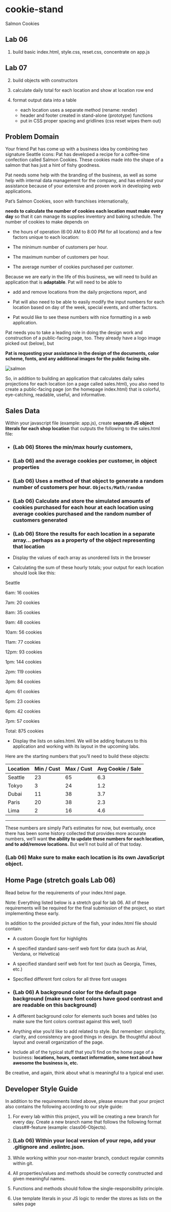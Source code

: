 # cookie-stand
Salmon Cookies

## Lab 06
1. build basic index.html, style.css, reset.css, concentrate on app.js

## Lab 07
2. build objects with constructors

3. calculate daily total for each location and show at location row end

4. format output data into a table 
    - each location uses a separate method (rename: render)
    - header and footer created in stand-alone (prototype) functions
    - put in CSS proper spacing and gridlines (css reset wipes them out)


## Problem Domain
Your friend Pat has come up with a business idea by combining two signature Seattle icons: Pat has developed a recipe for a coffee-time confection called Salmon Cookies. These cookies made into the shape of a salmon that has just a hint of fishy goodness.

Pat needs some help with the branding of the business, as well as some help with internal data management for the company, and has enlisted your assistance because of your extensive and proven work in developing web applications.

Pat’s Salmon Cookies, soon with franchises internationally, 

**needs to calculate the number of cookies each location must make every day** so that it can manage its supplies inventory and baking schedule. The number of cookies to make depends on 
+ the hours of operation (6:00 AM to 8:00 PM for all locations) and a few factors unique to each location:

+ The minimum number of customers per hour.
+ The maximum number of customers per hour.
+ The average number of cookies purchased per customer.

Because we are early in the life of this business, we will need to build an application that is **adaptable**. Pat will need to be able to 
+ add and remove locations from the daily projections report, and

+ Pat will also need to be able to easily modify the input numbers for each location based on day of the week, special events, and other factors. 
+ Pat would like to see these numbers with nice formatting in a web application.

Pat needs you to take a leading role in doing the design work and construction of a public-facing page, too. They already have a logo image picked out (below), but 

**Pat is requesting your assistance in the design of the documents, color scheme, fonts, and any additional images for the public facing site.**

![salmon](/images/salmon.png)

So, in addition to building an application that calculates daily sales projections for each location (on a page called sales.html), you also need to create a public-facing page (on the homepage index.html) that is colorful, eye-catching, readable, useful, and informative.

## Sales Data
Within your javascript file (example: app.js), create **separate JS object literals for each shop location** that outputs the following to the sales.html file:

+ ### (Lab 06) Stores the min/max hourly customers, 

+ ### (Lab 06) and the average cookies per customer, in object properties

+ ### (Lab 06) Uses a method of that object to generate a random number of customers per hour. `Objects/Math/random`

+ ### (Lab 06) Calculate and store the simulated amounts of cookies purchased for **each hour** at **each location** using average cookies purchased and the random number of customers generated

+ ### (Lab 06) Store the results for each location in a separate array… perhaps as a property of the object representing that location

+ Display the values of each array as unordered lists in the browser
+ Calculating the sum of these hourly totals; your output for each location should look like this:

Seattle

6am: 16 cookies

7am: 20 cookies

8am: 35 cookies

9am: 48 cookies

10am: 56 cookies

11am: 77 cookies

12pm: 93 cookies

1pm: 144 cookies

2pm: 119 cookies

3pm: 84 cookies 

4pm: 61 cookies

5pm: 23 cookies

6pm: 42 cookies

7pm: 57 cookies

Total: 875 cookies

 + Display the lists on sales.html. We will be adding features to this application and working with its layout in the upcoming labs.

Here are the starting numbers that you’ll need to build these objects:

Location|	Min / Cust|	Max / Cust|	Avg Cookie / Sale|
|----|-----|-------|--------|
|Seattle	| 23	| 65	| 6.3|
|Tokyo	    | 3	    | 24    | 1.2|
|Dubai	    | 11	| 38	| 3.7|
|Paris	    | 20	| 38	| 2.3|
|Lima	    | 2	    | 16	| 4.6|
_______________________

These numbers are simply Pat’s estimates for now, but eventually, once there has been some history collected that provides more accurate numbers, we’ll want **the ability to update these numbers for each location, and to add/remove locations.** But we’ll not build all of that today. 

### (Lab 06) Make sure to make each location is its own JavaScript object.

## Home Page (stretch goals Lab 06)
Read below for the requirements of your index.html page.

Note: Everything listed below is a stretch goal for lab 06. All of these requirements will be required for the final submission of the project, so start implementing these early.

In addition to the provided picture of the fish, your index.html file should contain:

+ A custom Google font for highlights

+ A specified standard sans-serif web font for data (such as Arial, Verdana, or Helvetica)

+ A specified standard serif web font for text (such as Georgia, Times, etc.)

+ Specified different font colors for all three font usages

+ ### (Lab 06) A background color for the default page background (make sure font colors have good contrast and are readable on this background)

+ A different background color for elements such boxes and tables (so make sure the font colors contrast against this well, too!)

+ Anything else you’d like to add related to style. 
But remember: simplicity, clarity, and consistency are good things in design.
Be thoughtful about layout and overall organization of the page.

+ Include all of the typical stuff that you’ll find on the home page of a business: **locations, hours, contact information, some text about how awesome the business is, etc.**

 Be creative, and again, think about what is meaningful to a typical end user.

## Developer Style Guide
In addition to the requirements listed above, please ensure that your project also contains the following according to our style guide:

1. For every lab within this project, you will be creating a new branch for every day. Create a new branch name that follows the following format class##-feature (example: class06-Objects).

2. ### (Lab 06) Within your local version of your repo, add your .gitignore and .eslintrc.json.

3. While working within your non-master branch, conduct regular commits within git.

4. All properties/values and methods should be correctly constructed and given meaningful names.

5. Functions and methods should follow the single-responsibility principle.

6. Use template literals in your JS logic to render the stores as lists on the sales page